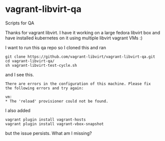 # vagrant-libvirt-qa
Scripts for QA


Thanks for vagrant libvirt. I have it working on a large fedora libvirt box and have installed kubernetes on it using multiple libvirt vagrant VMs :)

I want to run this qa repo so I cloned this and ran

    git clone https://github.com/vagrant-libvirt/vagrant-libvirt-qa.git
    cd vagrant-libvirt-qa/
    sh vagrant-libvirt-test-cycle.sh 

and I see this.

    There are errors in the configuration of this machine. Please fix
    the following errors and try again:

    vm:
    * The 'reload' provisioner could not be found.

I also added

    vagrant plugin install vagrant-hosts
    vagrant plugin install vagrant-vbox-snapshot
   
but the issue persists.  What am I missing?
